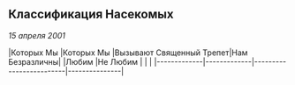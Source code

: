 ## Классификация Насекомых
_15 апреля 2001_


|Которых Мы   |Которых Мы   |Вызывают Священный Трепет|Нам Безразличны|
|Любим        |Не Любим     |                         |               |
|-------------|-------------|-------------------------|---------------|
